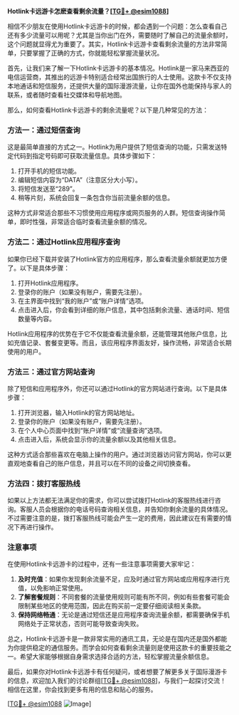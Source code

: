 **Hotlink卡远游卡怎麽查看剩余流量？[[TG💪+ @esim1088](https://t.me/s/esim1088)]**

相信不少朋友在使用Hotlink卡远游卡的时候，都会遇到一个问题：怎么查看自己还有多少流量可以用呢？尤其是当你出门在外，需要随时了解自己的流量余额时，这个问题就显得尤为重要了。其实，Hotlink卡远游卡查看剩余流量的方法非常简单，只要掌握了正确的方式，你就能轻松掌握流量状况。

首先，让我们来了解一下Hotlink卡远游卡的基本情况。Hotlink是一家马来西亚的电信运营商，其推出的远游卡特别适合经常出国旅行的人士使用。这款卡不仅支持本地通话和短信服务，还提供大量的国际漫游流量，让你在国外也能保持与家人的联系，或者随时查看社交媒体和导航地图。

那么，如何查看Hotlink卡远游卡的剩余流量呢？以下是几种常见的方法：

### 方法一：通过短信查询

这是最简单直接的方式之一。Hotlink为用户提供了短信查询的功能，只需发送特定代码到指定号码即可获取流量信息。具体步骤如下：

1. 打开手机的短信功能。
2. 编辑短信内容为“DATA”（注意区分大小写）。
3. 将短信发送至“289”。
4. 稍等片刻，系统会回复一条包含你当前流量余额的信息。

这种方式非常适合那些不习惯使用应用程序或网页服务的人群。短信查询操作简单，即时性强，非常适合临时查看流量余额的情况。

### 方法二：通过Hotlink应用程序查询

如果你已经下载并安装了Hotlink官方的应用程序，那么查看流量余额就更加方便了。以下是具体步骤：

1. 打开Hotlink应用程序。
2. 登录你的账户（如果没有账户，需要先注册）。
3. 在主界面中找到“我的账户”或“账户详情”选项。
4. 点击进入后，你会看到详细的账户信息，其中包括剩余流量、通话时间、短信数量等内容。

Hotlink应用程序的优势在于它不仅能查看流量余额，还能管理其他账户信息，比如充值记录、套餐变更等。而且，该应用程序界面友好，操作流畅，非常适合长期使用的用户。

### 方法三：通过官方网站查询

除了短信和应用程序外，你还可以通过Hotlink的官方网站进行查询。以下是具体步骤：

1. 打开浏览器，输入Hotlink的官方网站地址。
2. 登录你的账户（如果没有账户，需要先注册）。
3. 在个人中心页面中找到“账户详情”或“流量查询”选项。
4. 点击进入后，系统会显示你的流量余额以及其他相关信息。

这种方式适合那些喜欢在电脑上操作的用户。通过浏览器访问官方网站，你可以更直观地查看自己的账户信息，并且可以在不同的设备之间切换查看。

### 方法四：拨打客服热线

如果以上方法都无法满足你的需求，你可以尝试拨打Hotlink的客服热线进行咨询。客服人员会根据你的电话号码查询相关信息，并告知你剩余流量的具体情况。不过需要注意的是，拨打客服热线可能会产生一定的费用，因此建议在有需要的情况下再进行操作。

### 注意事项

在使用Hotlink卡远游卡的过程中，还有一些注意事项需要大家牢记：

1. **及时充值**：如果你发现剩余流量不足，应及时通过官方网站或应用程序进行充值，以免影响正常使用。
2. **了解套餐规则**：不同套餐的流量使用规则可能有所不同，例如有些套餐可能会限制某些地区的使用范围，因此在购买前一定要仔细阅读相关条款。
3. **保持网络畅通**：无论是通过短信还是应用程序查询流量余额，都需要确保手机网络处于正常状态，否则可能导致查询失败。

总之，Hotlink卡远游卡是一款非常实用的通讯工具，无论是在国内还是国外都能为你提供稳定的通信服务。而学会如何查看剩余流量则是使用这款卡的重要技能之一。希望大家能够根据自身需求选择合适的方法，轻松掌握流量余额信息。

最后，如果你对Hotlink卡远游卡有任何疑问，或者想要了解更多关于国际漫游卡的信息，欢迎加入我们的讨论群组[[TG💪+ @esim1088](https://t.me/s/esim1088)]，与我们一起探讨交流！相信在这里，你会找到更多有用的信息和贴心的服务。

[[TG💪+ @esim1088](https://t.me/s/esim1088) ![Image](https://i.postimg.cc/4NQfJmqS/Snipaste-2025-05-13-00-14-12.png)]